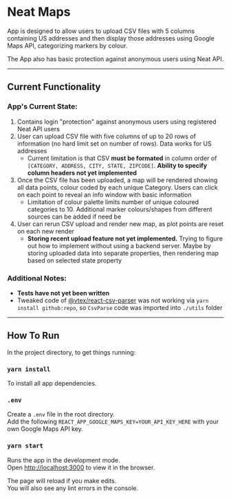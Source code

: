 # Neat Maps

App is designed to allow users to upload CSV files with 5 columns containing US addresses and then display those addresses using Google Maps API, categorizing markers by colour.

The App also has basic protection against anonymous users using Neat API.

---

## Current Functionality

### App's Current State:<br>

1. Contains login "protection" against anonymous users using registered Neat API users
2. User can upload CSV file with five columns of up to 20 rows of information (no hard limit set on number of rows). Data works for US addresses
   - Current limitation is that CSV **must be formated** in column order of `[CATEGORY, ADDRESS, CITY, STATE, ZIPCODE]`. **Ability to specify column headers not yet implemented**
3. Once the CSV file has been uploaded, a map will be rendered showing all data points, colour coded by each unique Category. Users can click on each point to reveal an info window with basic information
   - Limitation of colour palette limits number of unique coloured categories to 10. Additional marker colours/shapes from different sources can be added if need be
4. User can rerun CSV upload and render new map, as plot points are reset on each new render
   - **Storing recent upload feature not yet implemented.** Trying to figure out how to implement without using a backend server. Maybe by storing uploaded data into separate properties, then rendering map based on selected state property

### Additional Notes:

- **Tests have not yet been written**
- Tweaked code of [@vtex/react-csv-parser](https://github.com/oleung4/react-csv-parse) was not working via `yarn install github:repo`, so `CsvParse` code was imported into `./utils` folder

---

## How To Run

In the project directory, to get things running:

### `yarn install`

To install all app dependencies.

### `.env`

Create a `.env` file in the root directory.<br>
Add the following `REACT_APP_GOOGLE_MAPS_KEY=YOUR_API_KEY_HERE` with your own Google Maps API key.

### `yarn start`

Runs the app in the development mode.<br>
Open [http://localhost:3000](http://localhost:3000) to view it in the browser.

The page will reload if you make edits.<br>
You will also see any lint errors in the console.
